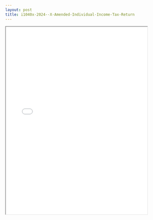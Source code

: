 ```yaml
---
layout: post
title: i1040x-2024--X-Amended-Individual-Income-Tax-Return
---
```


<div class="pdf-container">
<iframe src="/ea//_pdf-2-md/i1040x-2024--X-Amended-Individual-Income-Tax-Return.pdf" height="600" width="90%" allowFullScreen="true"></iframe>
</div>

